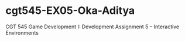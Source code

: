 # cgt545-EX05-Oka-Aditya
 CGT 545 Game Development I: Development Assignment 5 – Interactive Environments
